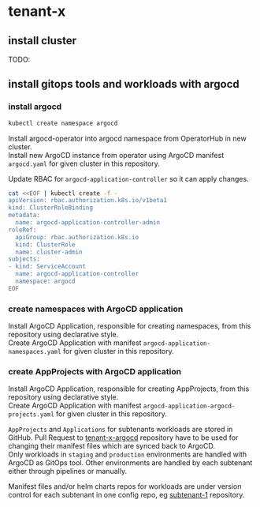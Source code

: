 # tenant-x

## install cluster

TODO:

## install gitops tools and workloads with argocd

### install argocd

```bash
kubectl create namespace argocd
```

Install argocd-operator into argocd namespace from OperatorHub in new cluster.  
Install new ArgoCD instance from operator using ArgoCD manifest `argocd.yaml` for given cluster in this repository.  

Update RBAC for `argocd-application-controller` so it can apply changes.  

```bash
cat <<EOF | kubectl create -f - 
apiVersion: rbac.authorization.k8s.io/v1beta1
kind: ClusterRoleBinding
metadata:
  name: argocd-application-controller-admin
roleRef:
  apiGroup: rbac.authorization.k8s.io
  kind: ClusterRole
  name: cluster-admin
subjects:
- kind: ServiceAccount
  name: argocd-application-controller
  namespace: argocd
EOF
```

### create namespaces with ArgoCD application

Install ArgoCD Application, responsible for creating namespaces, from this repository using declarative style.  
Create ArgoCD Application with manifest `argocd-application-namespaces.yaml` for given cluster in this repository.  

### create AppProjects with ArgoCD application

Install ArgoCD Application, responsible for creating AppProjects, from this repository using declarative style.  
Create ArgoCD Application with manifest `argocd-application-argocd-projects.yaml` for given cluster in this repository.  

`AppProjects` and `Applications` for subtenants workloads are stored in GitHub. Pull Request to [tenant-x-argocd](https://github.com/sadhal/tenant-x-argocd) repository have to be used for changing their manifest files which are synced back to ArgoCD.  
Only workloads in `staging` and `production` environments are handled with ArgoCD as GitOps tool. Other environments are handled by each subtenant either through pipelines or manually.  

Manifest files and/or helm charts repos for workloads are under version control for each subtenant in one config repo, eg [subtenant-1](https://github.com/sadhal/subtenant-1) repository.  

